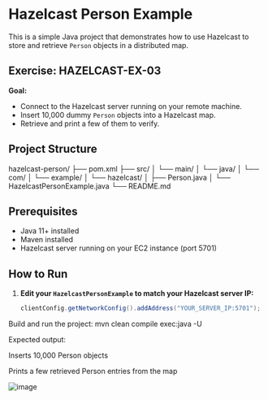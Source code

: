 # Hazelcast Person Example

This is a simple Java project that demonstrates how to use Hazelcast to store and retrieve `Person` objects in a distributed map.

## Exercise: HAZELCAST-EX-03

**Goal:**  
- Connect to the Hazelcast server running on your remote machine.
- Insert 10,000 dummy `Person` objects into a Hazelcast map.
- Retrieve and print a few of them to verify.

## Project Structure

hazelcast-person/
├── pom.xml
├── src/
│ └── main/
│ └── java/
│ └── com/
│ └── example/
│ └── hazelcast/
│ ├── Person.java
│ └── HazelcastPersonExample.java
└── README.md

## Prerequisites

- Java 11+ installed
- Maven installed
- Hazelcast server running on your EC2 instance (port 5701)

## How to Run

1. **Edit your `HazelcastPersonExample` to match your Hazelcast server IP:**
   ```java
   clientConfig.getNetworkConfig().addAddress("YOUR_SERVER_IP:5701");
   
Build and run the project:
mvn clean compile exec:java -U


Expected output:

Inserts 10,000 Person objects

Prints a few retrieved Person entries from the map


![image](https://github.com/user-attachments/assets/c251f1e7-1fa8-4222-83cf-5fe95da7e6b0)


